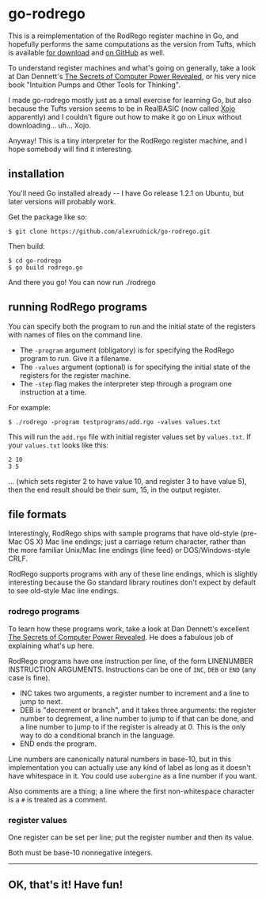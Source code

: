 go-rodrego
==========

This is a reimplementation of the RodRego register machine in Go, and hopefully
performs the same computations as the version from Tufts, which is available
[for download](http://sites.tufts.edu/rodrego/) and [on
GitHub](https://github.com/TuftsUniversity/RodRego) as well.

To understand register machines and what's going on generally, take a look at
Dan Dennett's
[The Secrets of Computer Power
Revealed](http://sites.tufts.edu/rodrego/files/2011/03/Secrets-of-Computer-Power-Revealed-2008.pdf),
or his very nice book "Intuition Pumps and Other Tools for Thinking".

I made go-rodrego mostly just as a small exercise for learning Go, but also
because the Tufts version seems to be in RealBASIC (now called
[Xojo](http://en.wikipedia.org/wiki/Xojo) apparently) and I couldn't figure out
how to make it go on Linux without downloading... uh... Xojo.

Anyway! This is a tiny interpreter for the RodRego register machine, and I hope
somebody will find it interesting.

## installation
You'll need Go installed already -- I have Go release 1.2.1 on Ubuntu, but later
versions will probably work.

Get the package like so:

    $ git clone https://github.com/alexrudnick/go-rodrego.git

Then build:

    $ cd go-rodrego
    $ go build rodrego.go

And there you go! You can now run ./rodrego

## running RodRego programs
You can specify both the program to run and the initial state of the registers
with names of files on the command line.

 * The ``-program`` argument (obligatory) is for specifying the RodRego program to run. Give it a filename.
 * The ``-values`` argument (optional) is for specifying the initial state of the registers for the register machine.
 * The ``-step`` flag makes the interpreter step through a program one instruction at a time.

For example:

    $ ./rodrego -program testprograms/add.rgo -values values.txt

This will run the ``add.rgo`` file with initial register values set by
``values.txt``. If your ``values.txt`` looks like this:

    2 10
    3 5

... (which sets register 2 to have value 10, and register 3 to have value 5),
then the end result should be their sum, 15, in the output register.

## file formats
Interestingly, RodRego ships with sample programs that have old-style (pre-Mac
OS X) Mac line endings; just a carriage return character, rather than the more
familiar Unix/Mac line endings (line feed) or DOS/Windows-style CRLF.

RodRego supports programs with any of these line endings, which is slightly
interesting because the Go standard library routines don't expect by default to
see old-style Mac line endings.

### rodrego programs
To learn how these programs work, take a look at Dan Dennett's excellent
[The Secrets of Computer Power
Revealed](http://sites.tufts.edu/rodrego/files/2011/03/Secrets-of-Computer-Power-Revealed-2008.pdf).
He does a fabulous job of explaining what's up here.

RodRego programs have one instruction per line, of the form LINENUMBER
INSTRUCTION ARGUMENTS. Instructions can be one of ``INC``, ``DEB`` or ``END``
(any case is fine).

  * INC takes two arguments, a register number to increment and a line to jump to next.
  * DEB is "decrement or branch", and it takes three arguments: the register number to degrement, a line number to jump to if that can be done, and a line number to jump to if the register is already at 0. This is the only way to do a conditional branch in the language.
  * END ends the program.

Line numbers are canonically natural numbers in base-10, but in this
implementation you can actually use any kind of label as long as it doesn't have
whitespace in it. You could use ``aubergine`` as a line number if you want.

Also comments are a thing; a line where the first non-whitespace character is a
``#`` is treated as a comment.

### register values
One register can be set per line; put the register number and then its value.

Both must be base-10 nonnegative integers.

----

## OK, that's it! Have fun!
